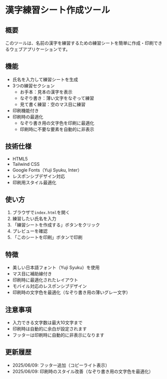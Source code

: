 # 漢字練習シート作成ツール

## 概要
このツールは、名前の漢字を練習するための練習シートを簡単に作成・印刷できるウェブアプリケーションです。

## 機能
- 氏名を入力して練習シートを生成
- 3つの練習セクション
  - お手本：見本の漢字を表示
  - なぞり書き：薄い文字をなぞって練習
  - 見て書く練習：空のマス目に練習
- 印刷機能付き
- 印刷時の最適化
  - なぞり書き用の文字色を印刷に最適化
  - 印刷時に不要な要素を自動的に非表示

## 技術仕様
- HTML5
- Tailwind CSS
- Google Fonts（Yuji Syuku, Inter）
- レスポンシブデザイン対応
- 印刷用スタイル最適化

## 使い方
1. ブラウザで`index.html`を開く
2. 練習したい氏名を入力
3. 「練習シートを作成する」ボタンをクリック
4. プレビューを確認
5. 「このシートを印刷」ボタンで印刷

## 特徴
- 美しい日本語フォント（Yuji Syuku）を使用
- マス目に補助線付き
- 印刷時に最適化されたレイアウト
- モバイル対応のレスポンシブデザイン
- 印刷時の文字色を最適化（なぞり書き用の薄いグレー文字）

## 注意事項
- 入力できる文字数は最大10文字まで
- 印刷時は自動的に余白が設定されます
- フッターは印刷時に自動的に非表示になります

## 更新履歴
- 2025/06/09: フッター追加（コピーライト表示）
- 2025/06/09: 印刷時のスタイル改善（なぞり書き用の文字色を最適化） 